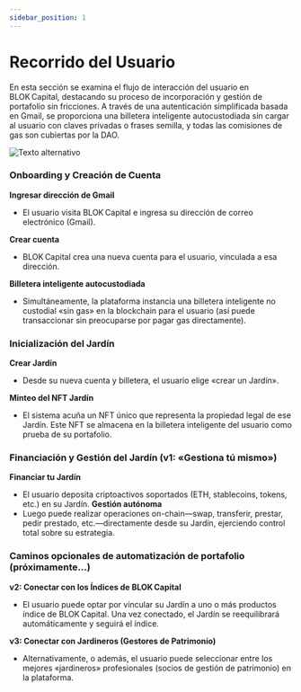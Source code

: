 ```yaml
---
sidebar_position: 1
---
```


# Recorrido del Usuario

En esta sección se examina el flujo de interacción del usuario en BLOK Capital, destacando su proceso de incorporación y gestión de portafolio sin fricciones. A través de una autenticación simplificada basada en Gmail, se proporciona una billetera inteligente autocustodiada sin cargar al usuario con claves privadas o frases semilla, y todas las comisiones de gas son cubiertas por la DAO.

![Texto alternativo](/img/userflow2.png)

### Onboarding y Creación de Cuenta
**Ingresar dirección de Gmail**
 - El usuario visita BLOK Capital e ingresa su dirección de correo electrónico (Gmail).

**Crear cuenta**
 - BLOK Capital crea una nueva cuenta para el usuario, vinculada a esa dirección.

**Billetera inteligente autocustodiada**
 - Simultáneamente, la plataforma instancia una billetera inteligente no custodial «sin gas» en la blockchain para el usuario (así puede transaccionar sin preocuparse por pagar gas directamente).

### Inicialización del Jardín
**Crear Jardín**
 - Desde su nueva cuenta y billetera, el usuario elige «crear un Jardín».

**Minteo del NFT Jardín**
 - El sistema acuña un NFT único que representa la propiedad legal de ese Jardín. Este NFT se almacena en la billetera inteligente del usuario como prueba de su portafolio.

### Financiación y Gestión del Jardín (v1: «Gestiona tú mismo»)
**Financiar tu Jardín**
 - El usuario deposita criptoactivos soportados (ETH, stablecoins, tokens, etc.) en su Jardín.
**Gestión autónoma**
 - Luego puede realizar operaciones on-chain—swap, transferir, prestar, pedir prestado, etc.—directamente desde su Jardín, ejerciendo control total sobre su estrategia.

### Caminos opcionales de automatización de portafolio (próximamente...)
**v2: Conectar con los Índices de BLOK Capital**
 - El usuario puede optar por vincular su Jardín a uno o más productos índice de BLOK Capital. Una vez conectado, el Jardín se reequilibrará automáticamente y seguirá el índice.

**v3: Conectar con Jardineros (Gestores de Patrimonio)**
 - Alternativamente, o además, el usuario puede seleccionar entre los mejores «jardineros» profesionales (socios de gestión de patrimonio) en la plataforma. 